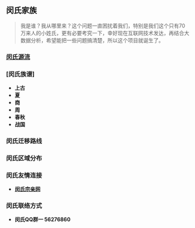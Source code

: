 ## 闵氏家族
> 我是谁？我从哪里来？这个问题一直困扰着我们，特别是我们这个只有70万来人的小姓氏，更有必要考究一下，幸好现在互联网技术发达，再结合大数据分析，希望能把一些问题搞清楚，所以这个项目就诞生了。

### [闵氏源流](https://github.com/minminmsn/clan-min/blob/master/docs/%E9%97%B5%E6%B0%8F%E6%97%8F%E8%B0%B1.md)


### [闵氏族谱]
- **上古**
- **夏**
- **商**
- **周**
- **春秋**
- **战国**


### 闵氏迁移路线

### 闵氏区域分布

### 闵氏友情连接
- **[闵氏宗亲网](http://www.minshizongqin.com/main.asp)**

### 闵氏联络方式
- **闵氏QQ群一 56276860**